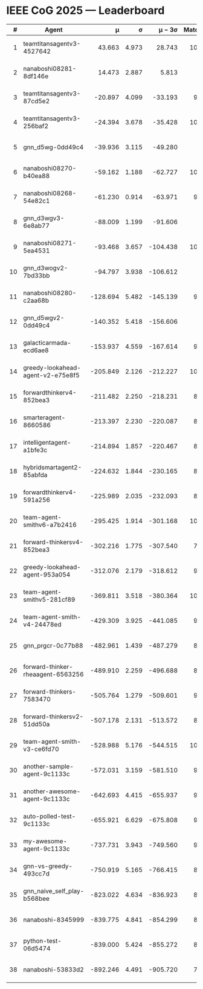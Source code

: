 # IEEE CoG 2025 — Leaderboard

| # | Agent | μ | σ | μ − 3σ | Matches | Updated |
|---:|---|---:|---:|---:|---:|---|
| 1 | teamtitansagentv3-4527642 | 43.663 | 4.973 | 28.743 | 10236 | 2025-08-31 07:27 |
| 2 | nanaboshi08281-8df146e | 14.473 | 2.887 | 5.813 | 396 | 2025-08-31 07:27 |
| 3 | teamtitansagentv3-87cd5e2 | -20.897 | 4.099 | -33.193 | 9178 | 2025-08-31 07:27 |
| 4 | teamtitansagentv3-256baf2 | -24.394 | 3.678 | -35.428 | 10094 | 2025-08-31 07:27 |
| 5 | gnn_d5wg-0dd49c4 | -39.936 | 3.115 | -49.280 | 240 | 2025-08-31 07:27 |
| 6 | nanaboshi08270-b40ea88 | -59.162 | 1.188 | -62.727 | 10080 | 2025-08-31 07:27 |
| 7 | nanaboshi08268-54e82c1 | -61.230 | 0.914 | -63.971 | 9640 | 2025-08-31 07:27 |
| 8 | gnn_d3wgv3-6e8ab77 | -88.009 | 1.199 | -91.606 | 278 | 2025-08-31 07:27 |
| 9 | nanaboshi08271-5ea4531 | -93.468 | 3.657 | -104.438 | 10138 | 2025-08-31 07:27 |
| 10 | gnn_d3wogv2-7bd33bb | -94.797 | 3.938 | -106.612 | 434 | 2025-08-31 07:27 |
| 11 | nanaboshi08280-c2aa68b | -128.694 | 5.482 | -145.139 | 9498 | 2025-08-31 07:27 |
| 12 | gnn_d5wgv2-0dd49c4 | -140.352 | 5.418 | -156.606 | 306 | 2025-08-31 07:27 |
| 13 | galacticarmada-ecd6ae8 | -153.937 | 4.559 | -167.614 | 9260 | 2025-08-31 07:27 |
| 14 | greedy-lookahead-agent-v2-e75e8f5 | -205.849 | 2.126 | -212.227 | 10100 | 2025-08-31 07:27 |
| 15 | forwardthinkerv4-852bea3 | -211.482 | 2.250 | -218.231 | 8061 | 2025-08-31 07:27 |
| 16 | smarteragent-8660586 | -213.397 | 2.230 | -220.087 | 8001 | 2025-08-31 07:27 |
| 17 | intelligentagent-a1bfe3c | -214.894 | 1.857 | -220.467 | 8281 | 2025-08-31 07:27 |
| 18 | hybridsmartagent2-85abfda | -224.632 | 1.844 | -230.165 | 8513 | 2025-08-31 07:27 |
| 19 | forwardthinkerv4-591a256 | -225.989 | 2.035 | -232.093 | 8264 | 2025-08-31 07:27 |
| 20 | team-agent-smithv6-a7b2416 | -295.425 | 1.914 | -301.168 | 10200 | 2025-08-31 07:27 |
| 21 | forward-thinkersv4-852bea3 | -302.216 | 1.775 | -307.540 | 7900 | 2025-08-31 07:27 |
| 22 | greedy-lookahead-agent-953a054 | -312.076 | 2.179 | -318.612 | 9068 | 2025-08-31 07:27 |
| 23 | team-agent-smithv5-281cf89 | -369.811 | 3.518 | -380.364 | 10520 | 2025-08-31 07:27 |
| 24 | team-agent-smith-v4-24478ed | -429.309 | 3.925 | -441.085 | 9298 | 2025-08-31 07:27 |
| 25 | gnn_prgcr-0c77b88 | -482.961 | 1.439 | -487.279 | 8930 | 2025-08-31 07:27 |
| 26 | forward-thinker-rheaagent-6563256 | -489.910 | 2.259 | -496.688 | 8524 | 2025-08-31 07:27 |
| 27 | forward-thinkers-7583470 | -505.764 | 1.279 | -509.601 | 9420 | 2025-08-31 07:27 |
| 28 | forward-thinkersv2-51dd50a | -507.178 | 2.131 | -513.572 | 8956 | 2025-08-31 07:27 |
| 29 | team-agent-smith-v3-ce6fd70 | -528.988 | 5.176 | -544.515 | 10958 | 2025-08-31 07:27 |
| 30 | another-sample-agent-9c1133c | -572.031 | 3.159 | -581.510 | 9740 | 2025-08-31 07:27 |
| 31 | another-awesome-agent-9c1133c | -642.693 | 4.415 | -655.937 | 9140 | 2025-08-31 07:27 |
| 32 | auto-polled-test-9c1133c | -655.921 | 6.629 | -675.808 | 9840 | 2025-08-31 07:27 |
| 33 | my-awesome-agent-9c1133c | -737.731 | 3.943 | -749.560 | 9760 | 2025-08-31 07:27 |
| 34 | gnn-vs-greedy-493cc7d | -750.919 | 5.165 | -766.415 | 8600 | 2025-08-31 07:27 |
| 35 | gnn_naive_self_play-b568bee | -823.022 | 4.634 | -836.923 | 8380 | 2025-08-31 07:27 |
| 36 | nanaboshi-8345999 | -839.775 | 4.841 | -854.299 | 8210 | 2025-08-31 07:27 |
| 37 | python-test-06d5474 | -839.000 | 5.424 | -855.272 | 8340 | 2025-08-31 07:27 |
| 38 | nanaboshi-53833d2 | -892.246 | 4.491 | -905.720 | 7660 | 2025-08-31 07:27 |

